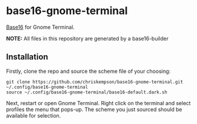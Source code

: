 # base16-gnome-terminal

[Base16](https://github.com/chriskempson/base16) for Gnome Terminal.

**NOTE:** All files in this repository are generated by a base16-builder 

## Installation
Firstly, clone the repo and source the scheme file of your choosing:

    git clone https://github.com/chriskempson/base16-gnome-terminal.git ~/.config/base16-gnome-terminal
    source ~/.config/base16-gnome-terminal/base16-default.dark.sh

Next, restart or open Gnome Terminal. Right click on the terminal and select profiles the menu that pops-up. The scheme you just sourced should be available for selection.
